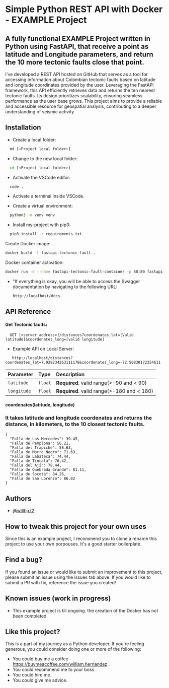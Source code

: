 
# Simple Python REST API with Docker - EXAMPLE Project

## A fully functional EXAMPLE Project written in Python using FastAPI, that receive a point as latitude and Longitude parameters, and return the 10 more tectonic faults close that point.

I've developed a REST API hosted on GitHub that serves as a tool for accessing information about Colombian tectonic faults based on latitude and longitude coordinates provided by the user. Leveraging the FastAPI framework, this API efficiently retrieves data and returns the ten nearest tectonic faults. Its design prioritizes scalability, ensuring seamless performance as the user base grows. This project aims to provide a reliable and accessible resource for geospatial analysis, contributing to a deeper understanding of seismic activity


## Installation

* Create a local folder:
```bash
  md [<Project local folder>]
```

* Change to the new local folder:
```bash
  cd [<Project local folder>]
```

* Activate the VSCode editor:
```bash
  code .
```

* Activate a terminal inside VSCode.

* Create a virtual environment:
```bash
  python3 -m venv venv
```

* Install my-project with pip3:

```bash
  pip3 install -r requirements.txt
```
 Create Docker image:
  ```bash
  docker build -t fastapi-tectonic-fault .
```  

Docker container activation:
  ```bash
  docker run -d --name fastapi-tectonic-fault-container -p 80:80 fastapi-tectonic-fault 
``` 
* "If everything is okay, you will be able to access the Swagger documentation by navigating to the following URL:
  ```bash
  http://localhost/docs. 
  ``` 
## API Reference

#### Get Tectonic faults:

```http
  GET [<server address>]/distances?coordenates_lat=[Valid latitude]&coordenates_long=[valid longitude]
```
* Example API on Local Server:
```http
   http://localhost/distances?coordenates_lat=7.928234263111178&coordenates_long=-72.50830172354611
```

| Parameter | Type     | Description                |
| :-------- | :------- | :------------------------- |
| `latitude` | `float` | **Required**.  valid range(>-90 and < 90)|
| `longitude` | `float` | **Required**. valid range(>-180 and < 180)  |


#### coordenates(latitude, longitude)

### It takes latitude and longitude coordenates and returns the distance, in kilometers, to the 10 closest tectonic faults.

```http
{
  "Falla de Las Mercedes": 39.45,
  "Falla de Pamplona": 56.21,
  "Falla del Trapiche": 58.63,
  "Falla de Morro Negro": 71.69,
  "Falla de Labateca": 74.44,
  "Falla de Tincalá": 76.42,
  "Falla del Ají": 78.44,
  "Falla de Quebrada Grande": 81.11,
  "Falla de Socotá": 84.26,
  "Falla de San Lorenzo": 86.02
}
```

## Authors

- [@willhg72](https://www.github.com/willhg72)


## How to tweak this project for your own uses

Since this is an example project, I recommend you to clone a rename this project to use your own porpouses. It's a good starter boilerplate.

## Find a bug?

If you found an issue or would like to submit an improvement to this project, please submit an issue using the issues tab above. If you would like to submit a PR with fix, reference the issue you created! 

## Known issues (work in progress)

* This example project is till ongoing. the creation of the Docker has not been completed.


## Like this project?

This is a part of my journey as a Python developer. If you're feeling generous, you could consider doing one or more of the following:

* You could buy me a coffee https://buymeacoffee.com/william.hernandez .
* You could recommend me to your boss.
* You could hire me.
* You could give me advice.
  